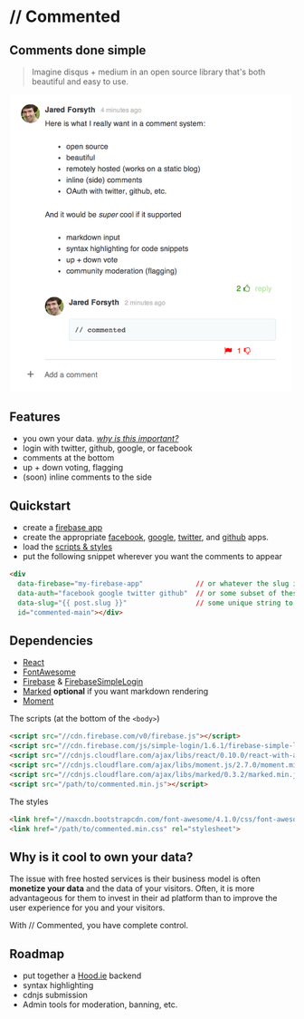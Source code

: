 
# // Commented

## Comments done simple

> Imagine disqus + medium in an open source library that's both beautiful
> and easy to use.

<img alt="What I Want" src="what-i-want.png" style="width: 500px;
margin-left: 0"/>

## Features

- you own your data. *[why is this important?](#own-your-data)*
- login with twitter, github, google, or facebook
- comments at the bottom
- up + down voting, flagging
- (soon) inline comments to the side

## Quickstart

- create a [firebase app](https://www.firebase.com/)
- create the appropriate [facebook](https://www.firebase.com/docs/security/simple-login-facebook.html), [google](https://www.firebase.com/docs/security/simple-login-google.html), [twitter](https://www.firebase.com/docs/security/simple-login-twitter.html), and [github](https://www.firebase.com/docs/security/simple-login-github.html) apps. 
- load the [scripts &amp; styles](#deps)
- put the following snippet wherever you want the comments to appear

```html
<div
  data-firebase="my-firebase-app"             // or whatever the slug is
  data-auth="facebook google twitter github"  // or some subset of these
  data-slug="{{ post.slug }}"                 // some unique string to identify this page. Defaults to the full URL
  id="commented-main"></div>
```


<a name="deps"></a>
## Dependencies

- [React](http://facebook.github.io/react/)
- [FontAwesome](http://fontawesome.io/)
- [Firebase](https://www.firebase.com/docs/) &amp; [FirebaseSimpleLogin](https://www.firebase.com/docs/security/simple-login-overview.html)
- [Marked](https://github.com/chjj/marked) **optional** if you want markdown rendering
- [Moment](momentjs.com)

The scripts (at the bottom of the `<body>`)
```html
<script src="//cdn.firebase.com/v0/firebase.js"></script>
<script src="//cdn.firebase.com/js/simple-login/1.6.1/firebase-simple-login.js"></script>
<script src="//cdnjs.cloudflare.com/ajax/libs/react/0.10.0/react-with-addons.js"></script>
<script src="//cdnjs.cloudflare.com/ajax/libs/moment.js/2.7.0/moment.min.js"></script>
<script src="//cdnjs.cloudflare.com/ajax/libs/marked/0.3.2/marked.min.js"></script> <!-- this is optional -->
<script src="/path/to/commented.min.js"></script>
```

The styles
```html
<link href="//maxcdn.bootstrapcdn.com/font-awesome/4.1.0/css/font-awesome.min.css" rel="stylesheet">
<link href="/path/to/commented.min.css" rel="stylesheet">
```

<a name="own-your-data"></a>
## Why is it cool to own your data?

The issue with free hosted services is their business model is often
**monetize your data** and the data of your visitors. Often, it is more
advantageous for them to invest in their ad platform than to improve the user
experience for you and your visitors.

With // Commented, you have complete control.

## Roadmap

- put together a [Hood.ie](http://hood.ie) backend
- syntax highlighting
- cdnjs submission
- Admin tools for moderation, banning, etc.

